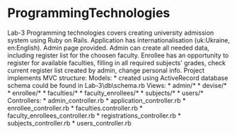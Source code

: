 # ProgrammingTechnologies
Lab-3 Programming technologies covers creating university admission system using Ruby on Rails.
Application has internationalisation (uk:Ukraine, en:English). Admin page provided. Admin can create all needed
data, including register list for the choosen faculty.
Enrollee has an opportunity to register for available faculties, filling in all required subjects' grades,
check current register list created by admin, change personal info.
Project implements MVC structure:
Models:
      * created using ActiveRecord database schema could be found in Lab-3\db\schema.rb
Views:
      * admin/*
      * devise/*
      * enrollee/*
      * faculties/*
      * faculty_enrollees/*
      * subjects/*
      * users/*
Controllers:
      * admin_controller.rb
      * application_controller.rb
      * enrollee_controller.rb
      * faculties.controller.rb
      * faculty_enrollees_controller.rb
      * registrations_controller.rb
      * subjects_controller.rb
      * users_controller.rb
